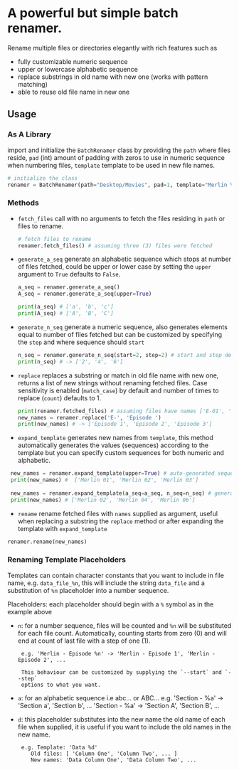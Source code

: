 # A powerful but simple batch renamer.
Rename multiple files or directories elegantly with rich features such as
  - fully customizable numeric sequence
  - upper or lowercase alphabetic sequence
  - replace substrings in old name with new one (works with pattern matching)
  - able to reuse old file name in new one

## Usage

### As A Library
import and initialize the `BatchRenamer` class by providing the
`path` where files reside, `pad` (int) amount of padding with zeros 
to use in numeric sequence when numbering files, `template` template to be used in
new file names.

```python
# initialize the class
renamer = BatchRenamer(path="Desktop/Movies", pad=1, template="Merlin %n")
```

### Methods
 - `fetch_files` call with no arguments to fetch the files residing in `path` or files to rename.
   ```python
   # fetch files to rename
   renamer.fetch_files() # assuming three (3) files were fetched 
    ```
   
 - `generate_a_seq` generate an alphabetic sequence which stops at number of files fetched,
                    could be upper or lower case by setting the `upper` argument to `True` defaults to 
                    `False`.
   ```python
   a_seq = renamer.generate_a_seq()
   A_seq = renamer.generate_a_seq(upper=True)
   
   print(a_seq) # ['a', 'b', 'c']
   print(A_seq) # ['A', 'B', 'C']
   ```
   
 - `generate_n_seq` generate a numeric sequence, also generates elements equal to number of files fetched
                    but can be customized by specifying the `step` and where sequence should `start` 
   ```python
   n_seq = renamer.generate_n_seq(start=2, step=2) # start and step defaults to 1
   print(n_seq) # -> ['2', '4', '6']
   ```
   
 - `replace` replaces a substring or match in old file name with new one, returns a list of new strings without renaming fetched files.
 Case sensitivity is enabled (`match_case`) by default and number of times to replace (`count`) defaults to 1.
   ```python
   print(renamer.fetched_files) # assuming files have names ['E-01', 'E-02', 'E-03']
   new_names = renamer.replace('E-', 'Episode ')
   print(new_names) # -> ['Episode 1', 'Episode 2', 'Episode 3']
   ```
   
 - `expand_template` generates new names from `template`, this method automatically generates the values (sequences) according to the template but you can specify custom sequences for both numeric and alphabetic.
 ```python
  new_names = renamer.expand_template(upper=True) # auto-generated sequence, upper for upper case letter sequence
  print(new_names) #  ['Merlin 01', 'Merlin 02', 'Merlin 03']
  
  new_names = renamer.expand_template(a_seq=a_seq, n_seq=n_seq) # generate with custom sequences
  print(new_names) # ['Merlin 02', 'Merlin 04', 'Merlin 06']
 ```
 
 - `rename` rename fetched files with `names` supplied as argument, useful when replacing a substring the `replace` method or after expanding the template with `expand_template`
 ```python
 renamer.rename(new_names)
 ```

### Renaming Template Placeholders
 Templates can contain character constants that you want to include in file
 name, e.g. `data_file_%n`, this will include the string `data_file` and
 a substitution of `%n` placeholder into a number sequence.

 Placeholders: each placeholder should begin with a `%` symbol as in the example above
  
  - `n`: for a number sequence, files will be counted and `%n` 
         will be substituted for each file count. 
         Automatically, counting starts from zero (0) and will end at count of
         last file with a step of one (1).

         e.g. 'Merlin - Episode %n' -> 'Merlin - Episode 1', 'Merlin - Episode 2', ...

         This behaviour can be customized by supplying the `--start` and `--step`
         options to what you want.

  - `a`: for an alphabetic sequence i.e abc... or ABC...
         e.g. 'Section - %a' -> 'Section a', 'Section b', ...
         'Section - %a' -> 'Section A', 'Section B', ... 

  - `d`: this placeholder substitutes into the new name the old name of each file when supplied, it 
         is useful if you want to include the old names in the new name. 

         e.g. Template: 'Data %d'
            Old files: [ 'Column One', 'Column Two', ... ]
            New names: 'Data Column One', 'Data Column Two', ...